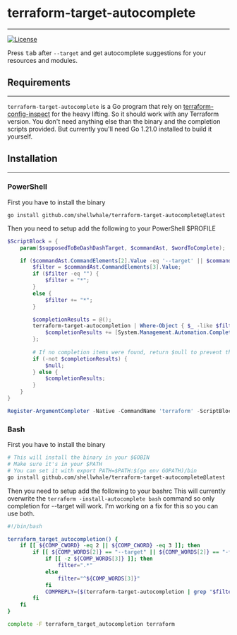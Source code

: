# terraform-target-autocomplete
---
[![License](https://img.shields.io/badge/License-Apache_2.0-blue.svg)](https://opensource.org/licenses/Apache-2.0)

Press <kbd>tab</kbd> after `--target` and get autocomplete suggestions for your resources and modules.

## Requirements
---
`terraform-target-autocomplete` is a Go program that rely on [terraform-config-inspect](https://github.com/hashicorp/terraform-config-inspect) for the heavy lifting.
So it should work with any Terraform version. You don't need anything else than the binary and the completion scripts provided. But currently you'll need Go 1.21.0 installed to build it yourself.

## Installation
---
### PowerShell
First you have to install the binary
```pwsh
go install github.com/shellwhale/terraform-target-autocomplete@latest
```

Then you need to setup add the following to your PowerShell $PROFILE
```powershell
$ScriptBlock = {
    param($supposedToBeDashDashTarget, $commandAst, $wordToComplete);

    if ($commandAst.CommandElements[2].Value -eq '--target' || $commandAst.CommandElements[2].Value -eq '-target') {
        $filter = $commandAst.CommandElements[3].Value;
        if ($filter -eq "") {
            $filter = "*";
        }
        else {
            $filter += "*";
        }

        $completionResults = @();
        terraform-target-autocompletion | Where-Object { $_ -like $filter } | Sort-Object | ForEach-Object {
            $completionResults += [System.Management.Automation.CompletionResult]::new($_, $_, 'ParameterValue', $_)
        };
        
        # If no completion items were found, return $null to prevent the trigger of the default filesystem completion.
        if (-not $completionResults) {
            $null;
        } else {
            $completionResults;
        }
    }
}

Register-ArgumentCompleter -Native -CommandName 'terraform' -ScriptBlock $ScriptBlock;
```
### Bash
First you have to install the binary
```bash
# This will install the binary in your $GOBIN
# Make sure it's in your $PATH
# You can set it with export PATH=$PATH:$(go env GOPATH)/bin
go install github.com/shellwhale/terraform-target-autocomplete@latest
```

Then you need to setup add the following to your bashrc
This will currently overwrite the `terraform -install-autocomplete bash` command so only completion for --target will work. I'm working on a fix for this so you can use both.
```bash
#!/bin/bash

terraform_target_autocompletion() {
    if [[ ${COMP_CWORD} -eq 2 || ${COMP_CWORD} -eq 3 ]]; then
        if [[ ${COMP_WORDS[2]} == "--target" || ${COMP_WORDS[2]} == "-target" ]]; then
            if [[ -z ${COMP_WORDS[3]} ]]; then
                filter=".*"
            else
                filter="^${COMP_WORDS[3]}"
            fi
            COMPREPLY=($(terraform-target-autocompletion | grep "$filter" | sort))
        fi
    fi
}

complete -F terraform_target_autocompletion terraform
```